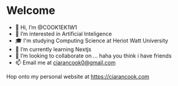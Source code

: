# Welcome

- 👋 Hi, I’m @COOK1EK1W1
- 👀 I’m interested in Artificial Inteligence
- 🎓 I'm studying Computing Science at Heriot Watt University
- 🌱 I’m currently learning Nextjs
- 💞️ I’m looking to collaborate on ... haha you think i have friends
- 📫 Email me at ciarancook0@gmail.com

Hop onto my personal website at https://ciarancook.com

<!---
COOK1EK1W1/COOK1EK1W1 is a ✨ special ✨ repository because its `README.md` (this file) appears on your GitHub profile.
You can click the Preview link to take a look at your changes.
--->
